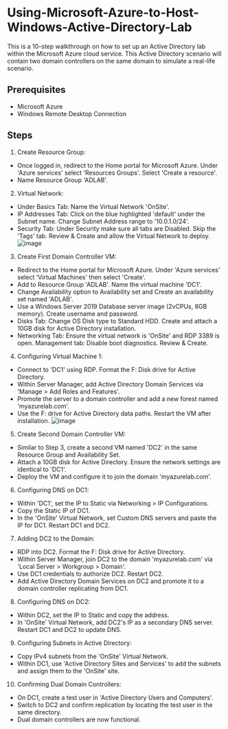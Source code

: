 # Using-Microsoft-Azure-to-Host-Windows-Active-Directory-Lab
This is a 10-step walkthrough on how to set up an Active Directory lab within the Microsoft Azure cloud service. This Active Directory scenario will contain two domain controllers on the same domain to simulate a real-life scenario. 

## Prerequisites
- Microsoft Azure
- Windows Remote Desktop Connection
## Steps 
1. Create Resource Group:
- Once logged in, redirect to the Home portal for Microsoft Azure. Under 'Azure services' select
'Resources Groups'. Select 'Create a resource'.
- Name Resource Group 'ADLAB'.
2. Virtual Network:
- Under Basics Tab: Name the Virtual Network 'OnSite'.
- IP Addresses Tab: Click on the blue highlighted 'default' under the Subnet name. Change Subnet
Address range to '10.0.1.0/24'.
- Security Tab: Under Security make sure all tabs are Disabled. Skip the 'Tags' tab. Review & Create and allow the Virtual Network to deploy.
![image](https://github.com/user-attachments/assets/c0f5b3a3-8a8a-4899-be61-7e6b4793995f)
3. Create First Domain Controller VM:
- Redirect to the Home portal for Microsoft Azure. Under 'Azure services' select 'Virtual Machines'
then select 'Create'.
- Add to Resource Group 'ADLAB'. Name the virtual machine 'DC1'.
- Change Availability option to Availability set and Create an availability set named 'ADLAB'.
- Use a Windows Server 2019 Database server image (2vCPUs, 8GB memory). Create username and password.
- Disks Tab: Change OS Disk type to Standard HDD. Create and attach a 10GB disk for Active Directory installation.
- Networking Tab: Ensure the virtual network is 'OnSite' and RDP 3389 is open. Management tab: Disable boot diagnostics. Review & Create.
4. Configuring Virtual Machine 1:
- Connect to 'DC1' using RDP. Format the F: Disk drive for Active Directory.
- Within Server Manager, add Active Directory Domain Services via 'Manage > Add Roles and Features'.
- Promote the server to a domain controller and add a new forest named 'myazurelab.com'.
- Use the F: drive for Active Directory data paths. Restart the VM after installation.
![image](https://github.com/user-attachments/assets/59c02b16-d953-48b1-8fb6-17e112150d16)
5. Create Second Domain Controller VM:
- Similar to Step 3, create a second VM named 'DC2' in the same Resource Group and Availability Set.
- Attach a 10GB disk for Active Directory. Ensure the network settings are identical to 'DC1'.
- Deploy the VM and configure it to join the domain 'myazurelab.com'.
6. Configuring DNS on DC1:
- Within 'DC1', set the IP to Static via Networking > IP Configurations.
- Copy the Static IP of DC1.
- In the 'OnSite' Virtual Network, set Custom DNS servers and paste the IP for DC1. Restart DC1 and DC2.
7. Adding DC2 to the Domain:
- RDP into DC2. Format the F: Disk drive for Active Directory.
- Within Server Manager, join DC2 to the domain 'myazurelab.com' via 'Local Server > Workgroup > Domain'.
- Use DC1 credentials to authorize DC2. Restart DC2.
- Add Active Directory Domain Services on DC2 and promote it to a domain controller replicating from DC1.
8. Configuring DNS on DC2:
- Within DC2, set the IP to Static and copy the address.
- In 'OnSite' Virtual Network, add DC2's IP as a secondary DNS server. Restart DC1 and DC2 to update DNS.
9. Configuring Subnets in Active Directory:
- Copy IPv4 subnets from the 'OnSite' Virtual Network.
- Within DC1, use 'Active Directory Sites and Services' to add the subnets and assign them to the 'OnSite' site.
10. Confirming Dual Domain Controllers:
- On DC1, create a test user in 'Active Directory Users and Computers'.
- Switch to DC2 and confirm replication by locating the test user in the same directory.
- Dual domain controllers are now functional.
